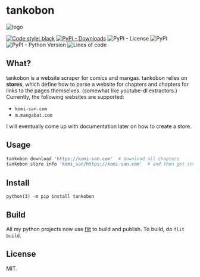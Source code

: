 # tankobon
<!-- markdownlint-disable-file MD026 -->

![logo](https://raw.githubusercontent.com/ongyx/tankobon/master/logo.jpg "tankobon")

[![Code style: black](https://img.shields.io/badge/code%20style-black-000000.svg)](https://github.com/psf/black)
[![PyPI - Downloads](https://img.shields.io/pypi/dm/tankobon)](https://pypi.org/project/tankobon)
![PyPI - License](https://img.shields.io/pypi/l/tankobon)
![PyPI](https://img.shields.io/pypi/v/tankobon)
![PyPI - Python Version](https://img.shields.io/pypi/pyversions/tankobon)
![Lines of code](https://img.shields.io/tokei/lines/github/ongyx/tankobon)

## What?

tankobon is a website scraper for comics and mangas. tankobon relies on **stores**, which define how to parse a website for chapters and chapters for links to the pages themselves.
(somewhat like youtube-dl extractors.) Currently, the following websites are supported:

- `komi-san.com`
- `m.mangabat.com`

I will eventually come up with documentation later on how to create a store.

## Usage

```bash
tankobon download 'https://komi-san.com'  # download all chapters
tankobon store info 'komi_san/https://komi-san.com'  # and then get info on the chapters
```

## Install

`python(3) -m pip install tankobon`

## Build

All my python projects now use [flit](https://pypi.org/project/flit) to build and publish.
To build, do `flit build`.

## License

MIT.
